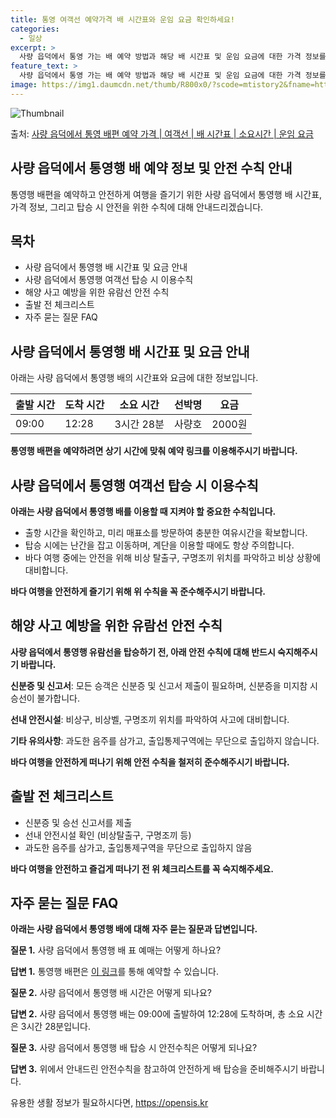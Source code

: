 ```yaml
---
title: 통영 여객선 예약가격 배 시간표와 운임 요금 확인하세요!
categories:
  - 일상
excerpt: >
  사량 읍덕에서 통영 가는 배 예약 방법과 해당 배 시간표 및 운임 요금에 대한 가격 정보를 안내 드리겠습니다. 안전하고 재밋는 통영행 여행을 위해 아래 정보 참고하시기 바랍니다. 통영행 배편 예약하기 👈 클릭사량 읍덕에서 통영행 배 시간표출발 시간도착 시간소요 시간선박명요금09:0012:283시간 28분2000사량호0원통영행 배편 예약하기 👈 클릭사량 읍덕에서 통영행 여객선 탑승 시 이용수칙사량 읍덕에서 통영행 배를 이용할 때 지켜야 할 중요한 수칙들을 소개합니다. 중요한 내용 1) 출항 시간을 확인하고, 미리 매표소를 방문하여 충분한 여유시간을 확보합니다. 2) 탑승 시에는 난간을 잡고 이동하며, 계단을 이용할 때에도 항상 주의합니다. 3) 바다 여행 중에는 안전을 위해 비상 탈출구, 구명조끼 위치를 ..
feature_text: >
  사량 읍덕에서 통영 가는 배 예약 방법과 해당 배 시간표 및 운임 요금에 대한 가격 정보를 안내 드리겠습니다. 안전하고 재밋는 통영행 여행을 위해 아래 정보 참고하시기 바랍니다. 통영행 배편 예약하기 👈 클릭사량 읍덕에서 통영행 배 시간표출발 시간도착 시간소요 시간선박명요금09:0012:283시간 28분2000사량호0원통영행 배편 예약하기 👈 클릭사량 읍덕에서 통영행 여객선 탑승 시 이용수칙사량 읍덕에서 통영행 배를 이용할 때 지켜야 할 중요한 수칙들을 소개합니다. 중요한 내용 1) 출항 시간을 확인하고, 미리 매표소를 방문하여 충분한 여유시간을 확보합니다. 2) 탑승 시에는 난간을 잡고 이동하며, 계단을 이용할 때에도 항상 주의합니다. 3) 바다 여행 중에는 안전을 위해 비상 탈출구, 구명조끼 위치를 ..
image: https://img1.daumcdn.net/thumb/R800x0/?scode=mtistory2&fname=https%3A%2F%2Fblog.kakaocdn.net%2Fdn%2Fbg8GrL%2FbtsHClHWvPY%2Fzup80aYEbBVCNITNwqzPZ1%2Fimg.webp
---
```


![Thumbnail](https://img1.daumcdn.net/thumb/R800x0/?scode=mtistory2&fname=https%3A%2F%2Fblog.kakaocdn.net%2Fdn%2Fbg8GrL%2FbtsHClHWvPY%2Fzup80aYEbBVCNITNwqzPZ1%2Fimg.webp)

<p>출처: <a href="https://opensis.kr/entry/%EC%82%AC%EB%9F%89-%EC%9D%8D%EB%8D%95%EC%97%90%EC%84%9C-%ED%86%B5%EC%98%81-%EB%B0%B0%ED%8E%B8-%EC%98%88%EC%95%BD-%EA%B0%80%EA%B2%A9-%EC%97%AC%EA%B0%9D%EC%84%A0-%EB%B0%B0-%EC%8B%9C%EA%B0%84%ED%91%9C-%EC%86%8C%EC%9A%94%EC%8B%9C%EA%B0%84-%EC%9A%B4%EC%9E%84-%EC%9A%94%EA%B8%88" rel="dofollow">사량 읍덕에서 통영 배편 예약 가격 | 여객선 | 배 시간표 | 소요시간 | 운임 요금</a> </p>

## 사량 읍덕에서 통영행 배 예약 정보 및 안전 수칙 안내

통영행 배편을 예약하고 안전하게 여행을 즐기기 위한 사량 읍덕에서 통영행 배 시간표, 가격 정보, 그리고 탑승 시 안전을 위한 수칙에 대해
안내드리겠습니다.

## 목차

  * 사량 읍덕에서 통영행 배 시간표 및 요금 안내
  * 사량 읍덕에서 통영행 여객선 탑승 시 이용수칙
  * 해양 사고 예방을 위한 유람선 안전 수칙
  * 출발 전 체크리스트
  * 자주 묻는 질문 FAQ



## 사량 읍덕에서 통영행 배 시간표 및 요금 안내

아래는 사량 읍덕에서 통영행 배의 시간표와 요금에 대한 정보입니다.

**출발 시간** | **도착 시간** | **소요 시간** | **선박명** | **요금**  
---|---|---|---|---  
09:00 | 12:28 | 3시간 28분 | 사량호 | 2000원  
  


**통영행 배편을 예약하려면 상기 시간에 맞춰 예약 링크를 이용해주시기 바랍니다.**

## 사량 읍덕에서 통영행 여객선 탑승 시 이용수칙

**아래는 사량 읍덕에서 통영행 배를 이용할 때 지켜야 할 중요한 수칙입니다.**

  * 출항 시간을 확인하고, 미리 매표소를 방문하여 충분한 여유시간을 확보합니다.
  * 탑승 시에는 난간을 잡고 이동하며, 계단을 이용할 때에도 항상 주의합니다.
  * 바다 여행 중에는 안전을 위해 비상 탈출구, 구명조끼 위치를 파악하고 비상 상황에 대비합니다.



**바다 여행을 안전하게 즐기기 위해 위 수칙을 꼭 준수해주시기 바랍니다.**

## 해양 사고 예방을 위한 유람선 안전 수칙

**사량 읍덕에서 통영행 유람선을 탑승하기 전, 아래 안전 수칙에 대해 반드시 숙지해주시기 바랍니다.**

**신분증 및 신고서**: 모든 승객은 신분증 및 신고서 제출이 필요하며, 신분증을 미지참 시 승선이 불가합니다.

**선내 안전시설**: 비상구, 비상벨, 구명조끼 위치를 파악하여 사고에 대비합니다.

**기타 유의사항**: 과도한 음주를 삼가고, 출입통제구역에는 무단으로 출입하지 않습니다.



**바다 여행을 안전하게 떠나기 위해 안전 수칙을 철저히 준수해주시기 바랍니다.**

## 출발 전 체크리스트

  * 신분증 및 승선 신고서를 제출
  * 선내 안전시설 확인 (비상탈출구, 구명조끼 등)
  * 과도한 음주를 삼가고, 출입통제구역을 무단으로 출입하지 않음



**바다 여행을 안전하고 즐겁게 떠나기 전 위 체크리스트를 꼭 숙지해주세요.**

## 자주 묻는 질문 FAQ

**아래는 사량 읍덕에서 통영행 배에 대해 자주 묻는 질문과 답변입니다.**

**질문 1.** 사량 읍덕에서 통영행 배 표 예매는 어떻게 하나요?

**답변 1.** 통영행 배편은 [이 링크](https://opensis.kr/entry/%EC%82%AC%EB%9F%89-%EC%9D%8D%EB%8D%95%EC%97%90%EC%84%9C-%ED%86%B5%EC%98%81-%EB%B0%B0%ED%8E%B8-%EC%98%88%EC%95%BD-%EA%B0%80%EA%B2%A9-%EC%97%AC%EA%B0%9D%EC%84%A0-%EB%B0%B0-%EC%8B%9C%EA%B0%84%ED%91%9C-%EC%86%8C%EC%9A%94%EC%8B%9C%EA%B0%84-%EC%9A%B4%EC%9E%84-%EC%9A%94%EA%B8%88)를 통해 예약할 수 있습니다.

**질문 2.** 사량 읍덕에서 통영행 배 시간은 어떻게 되나요?

**답변 2.** 사량 읍덕에서 통영행 배는 09:00에 출발하여 12:28에 도착하며, 총 소요 시간은 3시간 28분입니다.

**질문 3.** 사량 읍덕에서 통영행 배 탑승 시 안전수칙은 어떻게 되나요?

**답변 3.** 위에서 안내드린 안전수칙을 참고하여 안전하게 배 탑승을 준비해주시기 바랍니다.



 

유용한 생활 정보가 필요하시다면, <a href="https://opensis.kr" rel="dofollow">https://opensis.kr</a>


